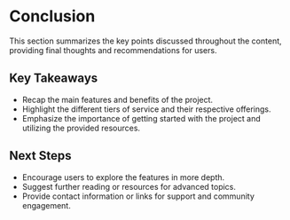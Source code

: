 # Conclusion

This section summarizes the key points discussed throughout the content, providing final thoughts and recommendations for users. 

## Key Takeaways

- Recap the main features and benefits of the project.
- Highlight the different tiers of service and their respective offerings.
- Emphasize the importance of getting started with the project and utilizing the provided resources.

## Next Steps

- Encourage users to explore the features in more depth.
- Suggest further reading or resources for advanced topics.
- Provide contact information or links for support and community engagement.